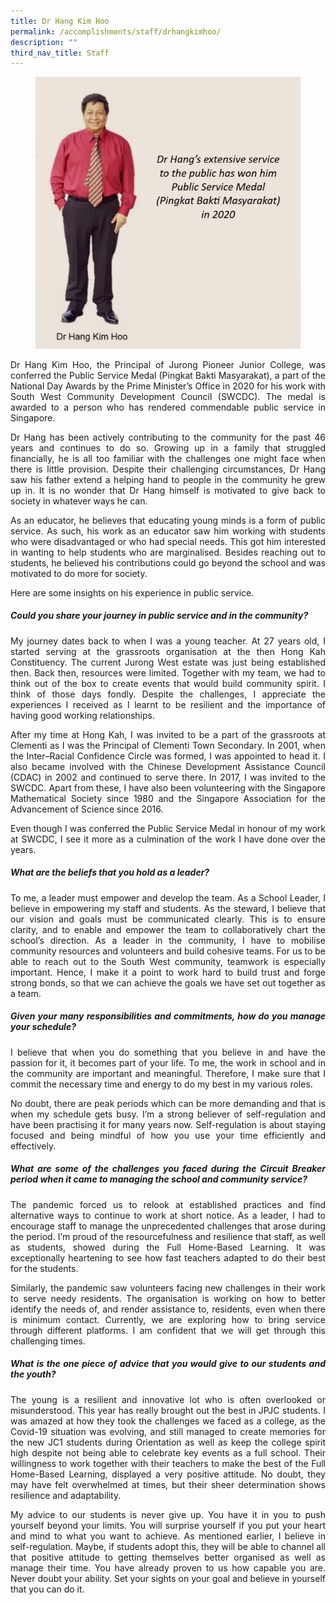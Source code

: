 ```yaml
---
title: Dr Hang Kim Hoo
permalink: /accomplishments/staff/drhangkimhoo/
description: ""
third_nav_title: Staff
---
```

<figure>
<img src="/images/Dr%20hang.jpg">
</figure>
<div align=justify>
<p>
Dr Hang Kim Hoo, the Principal of Jurong Pioneer Junior College, was conferred the Public Service Medal (Pingkat Bakti Masyarakat), a part of the National Day Awards by the Prime Minister’s Office in 2020 for his work with South West Community Development Council (SWCDC). The medal is awarded to a person who has rendered commendable public service in Singapore.</p>

<p>
Dr Hang has been actively contributing to the community for the past 46 years and continues to do so. Growing up in a family that struggled financially, he is all too familiar with the challenges one might face when there is little provision. Despite their challenging circumstances, Dr Hang saw his father extend a helping hand to people in the community he grew up in. It is no wonder that Dr Hang himself is motivated to give back to society in whatever ways he can.</p>

<p>
As an educator, he believes that educating young minds is a form of public service. As such, his work as an educator saw him working with students who were disadvantaged or who had special needs. This got him interested in wanting to help students who are marginalised. Besides reaching out to students, he believed his contributions could go beyond the school and was motivated to do more for society.</p>

<p>
Here are some insights on his experience in public service.</p>

<h5><strong>Could you share your journey in public service and in the community?</strong></h5>
<p>
My journey dates back to when I was a young teacher. At 27 years old, I started serving at the grassroots organisation at the then Hong Kah Constituency. The current Jurong West estate was just being established then. Back then, resources were limited. Together with my team, we had to think out of the box to create events that would build community spirit. I think of those days fondly. Despite the challenges, I appreciate the experiences I received as I learnt to be resilient and the importance of having good working relationships.</p>

<p>
After my time at Hong Kah, I was invited to be a part of the grassroots at Clementi as I was the Principal of Clementi Town Secondary. In 2001, when the Inter–Racial Confidence Circle was formed, I was appointed to head it. I also became involved with the Chinese Development Assistance Council (CDAC) in 2002 and continued to serve there. In 2017, I was invited to the SWCDC. Apart from these, I have also been volunteering with the Singapore Mathematical Society since 1980 and the Singapore Association for the Advancement of Science since 2016.</p>

<p>
Even though I was conferred the Public Service Medal in honour of my work at SWCDC, I see it more as a culmination of the work I have done over the years.</p>

<h5><strong>What are the beliefs that you hold as a leader?</strong></h5>
<p>
To me, a leader must empower and develop the team. As a School Leader, I believe in empowering my staff and students. As the steward, I believe that our vision and goals must be communicated clearly. This is to ensure clarity, and to enable and empower the team to collaboratively chart the school’s direction. As a leader in the community, I have to mobilise community resources and volunteers and build cohesive teams. For us to be able to reach out to the South West community, teamwork is especially important. Hence, I make it a point to work hard to build trust and forge strong bonds, so that we can achieve the goals we have set out together as a team.</p>

<h5><strong>Given your many responsibilities and commitments, how do you manage your schedule?</strong></h5>
<p>
I believe that when you do something that you believe in and have the passion for it, it becomes part of your life. To me, the work in school and in the community are important and meaningful. Therefore, I make sure that I commit the necessary time and energy to do my best in my various roles.</p>

<p>
No doubt, there are peak periods which can be more demanding and that is when my schedule gets busy. I’m a strong believer of self-regulation and have been practising it for many years now. Self-regulation is about staying focused and being mindful of how you use your time efficiently and effectively.</p>

<h5><strong>What are some of the challenges you faced during the Circuit Breaker period when it came to managing the school and community service?</strong></h5>

<p>
The pandemic forced us to relook at established practices and find alternative ways to continue to work at short notice. As a leader, I had to encourage staff to manage the unprecedented challenges that arose during the period. I’m proud of the resourcefulness and resilience that staff, as well as students, showed during the Full Home-Based Learning. It was exceptionally heartening to see how fast teachers adapted to do their best for the students.</p>

<p>
Similarly, the pandemic saw volunteers facing new challenges in their work to serve needy residents. The organisation is working on how to better identify the needs of, and render assistance to, residents, even when there is minimum contact. Currently, we are exploring how to bring service through different platforms. I am confident that we will get through this challenging times.</p>

<h5><strong>What is the one piece of advice that you would give to our students and the youth?</strong></h5>

<p>
The young is a resilient and innovative lot who is often overlooked or misunderstood. This year has really brought out the best in JPJC students. I was amazed at how they took the challenges we faced as a college, as the Covid-19 situation was evolving, and still managed to create memories for the new JC1 students during Orientation as well as keep the college spirit high despite not being able to celebrate key events as a full school. Their willingness to work together with their teachers to make the best of the Full Home-Based Learning, displayed a very positive attitude. No doubt, they may have felt overwhelmed at times, but their sheer determination shows resilience and adaptability.</p>

<p>
My advice to our students is never give up. You have it in you to push yourself beyond your limits. You will surprise yourself if you put your heart and mind to what you want to achieve. As mentioned earlier, I believe in self-regulation. Maybe, if students adopt this, they will be able to channel all that positive attitude to getting themselves better organised as well as manage their time. You have already proven to us how capable you are. Never doubt your ability. Set your sights on your goal and believe in yourself that you can do it.</p>
</div>